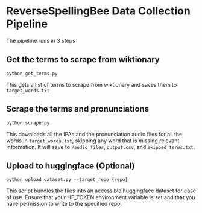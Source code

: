 # ReverseSpellingBee Data Collection Pipeline

The pipeline runs in 3 steps

## Get the terms to scrape from wiktionary

`python get_terms.py`

This gets a list of terms to scrape from wiktionary and saves them to `target_words.txt`

## Scrape the terms and pronunciations

`python scrape.py`

This downloads all the IPAs and the pronunciation audio files for all the words in `target_words.txt`, skipping any word that is missing relevant information.  It will save to `/audio_files`, `output.csv`, and `skipped_terms.txt`.

## Upload to huggingface (Optional)

`python upload_dataset.py --target_repo {repo}`

This script bundles the files into an accessible huggingface dataset for ease of use.  Ensure that your HF_TOKEN environment variable is set and that you have permission to write to the specified repo.